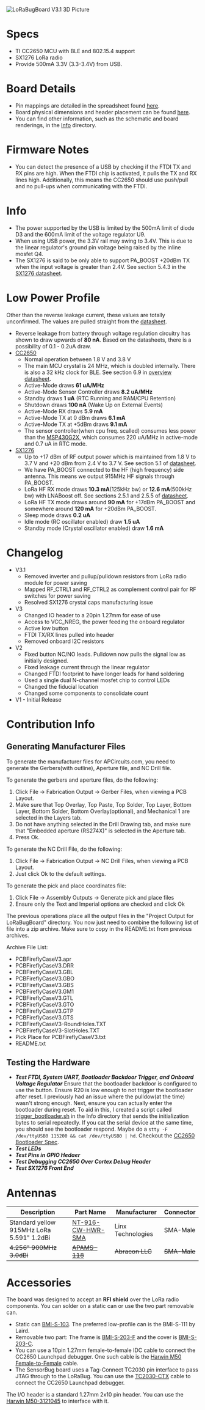 ![LoRaBugBoard V3.1 3D Picture](Info/LoRaBugBoardV3.1_3D.png)

# Specs
* TI CC2650 MCU with BLE and 802.15.4 support
* SX1276 LoRa radio
* Provide 500mA 3.3V (3.3-3.4V) from USB.

# Board Details
* Pin mappings are detailed in the spreadsheet found [here](https://docs.google.com/spreadsheets/d/1lk55i37ZrpTx_7zy1oA4uAmHo3XsjOCir2L95xEN9fU/edit?usp=sharing).
* Board physical dimensions and header placement can be found [here](https://docs.google.com/drawings/d/1snO6Dwncqp3OL73APsFgQn0SESudZwlPjw8W5KeOZVo/edit?usp=sharing).
* You can find other information, such as the schematic and board renderings, in the [Info](Info/) directory.

# Firmware Notes
* You can detect the presence of a USB by checking if the FTDI TX and RX
  pins are high. When the FTDI chip is activated, it pulls the TX and RX
  lines high.
  Additionally, this means the CC2650 should use push/pull and no pull-ups 
  when communicating with the FTDI.

# Info
* The power supported by the USB is limited by the 500mA limit of diode D3 and the 600mA limit of the voltage regulator U9.
* When using USB power, the 3.3V rail may swing to 3.4V. This is due to the linear regulator's ground pin voltage being raised by the inline mosfet Q4.
* The SX1276 is said to be only able to support PA_BOOST +20dBm TX when the input voltage is greater than 2.4V. See section 5.4.3 in the [SX1276 datasheet][sx1276_datasheet].

# Low Power Profile
Other than the reverse leakage current, these values are totally unconfirmed. The values are pulled straight from the [datasheet][sx1276_datasheet].

* Reverse leakage from battery through voltage regulation circuitry has shown to draw upwards of **80 nA**. Based on the datasheets, there is a possibility of 0.1 - 0.2uA draw.
* [CC2650][cc2650_overview]
    - Normal operation between 1.8 V and 3.8 V
    - The main MCU crystal is 24 MHz, which is doubled internally. There is also a 32 kHz clock for BLE. See section 6.9 in [overview datasheet][cc2650_brief_datasheet].
    - Active-Mode draws **61 uA/MHz**
    - Active-Mode Sensor Controller draws **8.2 uA/MHz**
    - Standby draws **1 uA** (RTC Running and RAM/CPU Retention)
    - Shutdown draws **100 nA** (Wake Up on External Events)
    - Active-Mode RX draws **5.9 mA**
    - Active-Mode TX at 0 dBm draws **6.1 mA**
    - Active-Mode TX at +5dBm draws **9.1 mA**
    - The sensor controller(when cpu freq. scalled) consumes less power than the [MSP430G2X][msp430_overview], which consumes 220 uA/MHz in active-mode and 0.7 uA in RTC mode.
* [SX1276][sx1276_overview]
    - Up to +17 dBm of RF output power which is maintained from 1.8 V to 3.7 V and +20 dBm from 2.4 V to 3.7 V. See section 5.1 of [datasheet][sx1276_datasheet].
    - We have PA_BOOST connected to the HF (high frequency) side antenna. This means we output 915MHz HF signals through PA_BOOST.
    - LoRa HF RX mode draws **10.3 mA**(125kHz bw) or **12.6 mA**(500kHz bw) with LNABoost off. See sections 2.5.1 and 2.5.5 of [datasheet][sx1276_datasheet].
    - LoRa HF TX mode draws around **90 mA** for +17dBm PA_BOOST and somewhere around **120 mA** for +20dBm PA_BOOST.
    - Sleep mode draws **0.2 uA**
    - Idle mode (RC oscillator enabled) draw **1.5 uA**
    - Standby mode (Crystal oscillator enabled) draw **1.6 mA**

# Changelog
* V3.1
    - Removed inverter and pullup/pulldown resistors from LoRa radio module for power saving
    - Mapped RF_CTRL1 and RF_CTRL2 as complement control pair for RF switches for power saving
    - Resolved SX1276 crystal caps manufacturing issue
* V3
    - Changed IO header to a 20pin 1.27mm for ease of use
    - Access to VCC_NREG, the power feeding the onboard regulator
    - Active low button
    - FTDI TX/RX lines pulled into header
    - Removed onboard I2C resistors
* V2
    - Fixed button NC/NO leads. Pulldown now pulls the signal low as initially designed.
    - Fixed leakage current through the linear regulator
    - Changed FTDI footprint to have longer leads for hand soldering
    - Used a single dual N-channel mosfet chip to control LEDs
    - Changed the fiducial location
    - Changed some components to consolidate count
* V1 - Initial Release

# Contribution Info

## Generating Manufacturer Files
To generate the manufacturer files for APCircuits.com, you need to generate the Gerbers(with outline), Aperture file, and NC Drill file.

To generate the gerbers and aperture files, do the following:
1. Click File -> Fabrication Output -> Gerber Files, when viewing a PCB Layout.
2. Make sure that Top Overlay, Top Paste, Top Solder, Top Layer, Bottom Layer, Bottom Solder, Bottom Overlay(optional), and Mechanical 1 are selected in the Layers tab.
3. Do not have anything selected in the Drill Drawing tab, and make sure that "Embedded aperture (RS274X)" is selected in the Aperture tab.
4. Press Ok.

To generate the NC Drill File, do the following:
1. Click File -> Fabrication Output -> NC Drill Files, when viewing a PCB Layout.
2. Just click Ok to the default settings.

To generate the pick and place coordinates file:
1. Click File -> Assembly Outputs -> Generate pick and place files
2. Ensure only the Text and Imperial options are checked and click Ok

The previous operations place all the output files in the "Project Output for LoRaBugBoard" directory.
You now just need to combine the following list of file into a zip archive. Make sure to copy in the
README.txt from previous archives.

Archive File List:

* PCBFireflyCaseV3.apr
* PCBFireflyCaseV3.DRR
* PCBFireflyCaseV3.GBL
* PCBFireflyCaseV3.GBO
* PCBFireflyCaseV3.GBS
* PCBFireflyCaseV3.GM1
* PCBFireflyCaseV3.GTL
* PCBFireflyCaseV3.GTO
* PCBFireflyCaseV3.GTP
* PCBFireflyCaseV3.GTS
* PCBFireflyCaseV3-RoundHoles.TXT
* PCBFireflyCaseV3-SlotHoles.TXT
* Pick Place for PCBFireflyCaseV3.txt
* README.txt

## Testing the Hardware
* ***Test FTDI, System UART, Bootloader Backdoor Trigger, and Onboard Voltage Regulator***
  Ensure that the bootloader backdoor is configured to use the button. Ensure R20 is low enough to not trigger the bootloader after reset.
  I previously had an issue where the pulldow(at the time) wasn't strong enough. Next, ensure you can actually enter the bootloader during reset.
  To aid in this, I created a script called [trigger_bootloader.sh](Info/trigger_bootloader.sh) in the Info directory that sends the initialization
  bytes to serial repeatedly. If you cat the serial device at the same time, you should see the bootloader respond.
  Maybe do a `stty -F /dev/ttyUSB0 115200 && cat /dev/ttyUSB0 | hd`. Checkout the [CC2650 Bootloader Spec][cc2650_bootloader_spec].
* ***Test LEDs***
* ***Test Pins in GPIO Hedaer***
* ***Test Debugging CC2650 Over Cortex Debug Header***
* ***Test SX1276 Front End***

# Antennas

| Description | Part Name   | Manufacturer | Connector |
| ------------| ----------- | ------------ | --------- |
| Standard yellow 915MHz LoRa 5.591" 1.2dBi | [NT-916-CW-HWR-SMA](http://www.linxtechnologies.com/resources/data-guides/ant-916-cw-hwr.pdf) | Linx Technologies | SMA-Male |
| ~~4.256" 900MHz 3.0dBi~~ | ~~[APAMS-118](http://abracon.com/external-antenna/APAMS-118.pdf)~~ | ~~Abracon LLC~~ | ~~SMA-Male~~ |

# Accessories

The board was designed to accept an **RFI shield** over the LoRa radio components.
You can solder on a static can or use the two part removable can.
* Static can [BMI-S-103](http://www.digikey.com/products/en?keywords=BMI-S-103). The preferred low-profile can is the BMI-S-111 by Laird.
* Removable two part: The frame is [BMI-S-203-F](http://www.digikey.com/products/en?keywords=BMI-S-203-F) and the cover is [BMI-S-203-C](http://www.digikey.com/products/en?keywords=BMI-S-203-C).
* You can use a 10pin 1.27mm female-to-female IDC cable to connect the CC2650 Launchpad debugger.
  One such cable is the [Harwin M50 Female-to-Female](https://www.digikey.com/product-detail/en/harwin-inc/M50-9100542/952-2568-ND/4953091) cable.
* The SensorBug board uses a Tag-Connect TC2030 pin interface to pass JTAG through to the LoRaBug.
  You can use the [TC2030-CTX](http://www.tag-connect.com/TC2030-CTX) cable to connect the
  CC2650 Launchpad debugger.

The I/O header is a standard 1.27mm 2x10 pin header.
You can use the [Harwin M50-3121045](http://www.digikey.com/products/en?keywords=M50-3121045) to interface with it.

[cc2650_overview]: http://www.ti.com/product/CC2650
[cc2650_brief_datasheet]: http://www.ti.com/lit/ds/symlink/cc2650.pdf
[sx1276_overview]: http://www.semtech.com/wireless-rf/rf-transceivers/sx1276/
[sx1276_datasheet]: http://www.semtech.com/images/datasheet/sx1276_77_78_79.pdf
[msp430_overview]: http://www.ti.com/lsds/ti/microcontrollers_16-bit_32-bit/msp/ultra-low_power/msp430g2x_i2x/overview.page
[cc2650_bootloader_spec]: http://www.ti.com/lit/an/swra466a/swra466a.pdf

